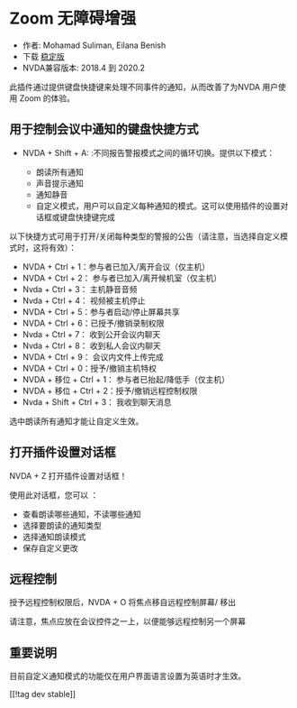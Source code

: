 # Zoom 无障碍增强 #

* 作者: Mohamad Suliman, Eilana Benish
* 下载 [稳定版][1]
* NVDA兼容版本: 2018.4 到 2020.2

此插件通过提供键盘快捷键来处理不同事件的通知，从而改善了为NVDA 用户使用 Zoom 的体验。

## 用于控制会议中通知的键盘快捷方式 

* NVDA + Shift + A: :不同报告警报模式之间的循环切换。提供以下模式：

    * 朗读所有通知
    * 声音提示通知
    * 通知静音
    * 自定义模式，用户可以自定义每种通知的模式。这可以使用插件的设置对话框或键盘快捷键完成

以下快捷方式可用于打开/关闭每种类型的警报的公告（请注意，当选择自定义模式时，这将有效）：

* NVDA + Ctrl + 1：参与者已加入/离开会议（仅主机）
* NVDA + Ctrl + 2： 参与者已加入/离开候机室（仅主机）
* Nvda + Ctrl + 3： 主机静音音频
* Nvda + Ctrl + 4： 视频被主机停止
* NVDA + Ctrl + 5：参与者启动/停止屏幕共享
* NVDA + Ctrl + 6：已授予/撤销录制权限
* Nvda + Ctrl + 7： 收到公开会议内聊天
* Nvda + Ctrl + 8： 收到私人会议内聊天
* NVDA + Ctrl + 9： 会议内文件上传完成
* NVDA + Ctrl + 0：授予/撤销主机特权
* NVDA + 移位 + Ctrl + 1： 参与者已抬起/降低手（仅主机）
* NVDA + 移位 + Ctrl + 2：授予/撤销远程控制权限
* Nvda + Shift + Ctrl + 3： 我收到聊天消息


选中朗读所有通知才能让自定义生效。

## 打开插件设置对话框 

NVDA + Z 打开插件设置对话框！

使用此对话框，您可以 ：

* 查看朗读哪些通知，不读哪些通知
* 选择要朗读的通知类型
* 选择通知朗读模式
* 保存自定义更改

## 远程控制 

授予远程控制权限后，NVDA + O 将焦点移自远程控制屏幕/ 移出

请注意，焦点应放在会议控件之一上，以便能够远程控制另一个屏幕

## 重要说明

目前自定义通知模式的功能仅在用户界面语言设置为英语时才生效。

[[!tag dev stable]]

[1]: https://addons.nvda-project.org/files/get.php?file=zoom
